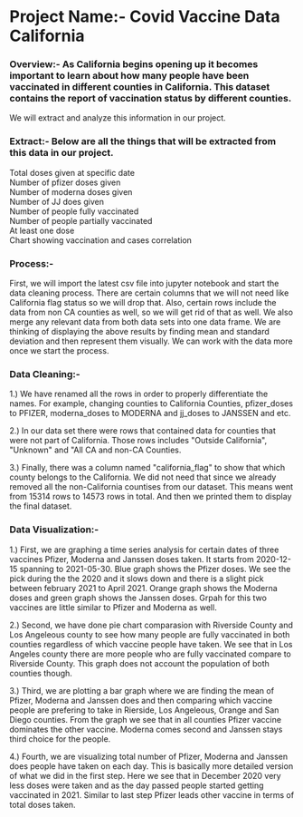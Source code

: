 # Project Name:- Covid Vaccine Data California 

### Overview:- As California begins opening up it becomes important to learn about how many people have been vaccinated in different counties in California. This dataset contains the report of vaccination status by different counties.
We will extract and analyze this information in our project. 

### Extract:- Below are all the things that will be extracted from this data in our project. 
Total doses given at specific date \
Number of pfizer doses given \
Number of moderna doses given \
Number of JJ does given \
Number of people fully vaccinated \
Number of people partially vaccinated \
At least one dose \
Chart showing vaccination and cases correlation 

### Process:-
First, we will import the latest csv file into jupyter notebook and start the data cleaning process.
There are certain columns that we will not need like California flag status so we will drop that. Also, certain rows include the data from non CA counties as well, 
so we will get rid of that as well. We also merge any relevant data from both data sets into one data frame. We are thinking of displaying the above 
results by finding mean and standard deviation and then represent them visually. We can work with the data more once we start the process. 

### Data Cleaning:-
1.) We have renamed all the rows in order to properly differentiate the names. For example, changing counties to California Counties, pfizer_doses to PFIZER, moderna_doses to MODERNA and jj_doses to JANSSEN and etc.

2.) In our data set there were rows that contained data for counties that were not part of California. Those rows includes "Outside California", "Unknown" and "All CA and non-CA Counties. 

3.) Finally, there was a column named "california_flag" to show that which county belongs to the California. We did not need that since we already removed all the non-California countises from our dataset. This means went from 15314 rows to 14573 rows in total. And then we printed them to display the final dataset. 

### Data Visualization:-

1.) First, we are graphing a time series analysis for certain dates of three vaccines Pfizer, Moderna and Janssen doses taken. It starts from 2020-12-15 spanning to 2021-05-30. 
Blue graph shows the Pfizer doses. We see the pick during the the 2020 and it slows down and there is a slight pick between february 2021 to April 2021. Orange graph shows the 
Moderna doses and green graph shows the Janssen doses. Grpah for this two vaccines are little similar to Pfizer and Moderna as well. 

2.) Second, we have done pie chart comparasion with Riverside County and Los Angeleous county to see how many people are fully vaccinated in both counties regardless of which 
vaccine people have taken. We see that in Los Angeles county there are more people who are fully vaccinated compare to Riverside County. This graph does not account the population
of both counties though. 

3.) Third, we are plotting a bar graph where we are finding the mean of Pfizer, Moderna and Janssen does and then comparing which vaccine people are prefering to take in Rierside, 
Los Angeleous, Orange and San Diego counties. From the graph we see that in all counties Pfizer vaccine dominates the other vaccine. Moderna comes second and Janssen stays third choice for the people. 

4.) Fourth, we are visualizing total number of Pfizer, Moderna and Janssen does people have taken on each day. This is basically more detailed version of what we did in the first step. Here we see that in December 2020 very less doses were taken and as the day passed people started getting vaccinated in 2021. Similar to last step Pfizer leads other vaccine in terms of total doses taken. 

